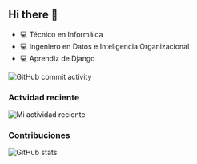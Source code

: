 ## Hi there 👋

- :computer: Técnico en Informáica
- :computer: Ingeniero en Datos e Inteligencia Organizacional
- :computer: Aprendiz de Django

![GitHub commit activity](https://img.shields.io/github/commit-activity/m/marco-wh/marco-wh)


### Actvidad reciente
![Mi actividad reciente](https://github-readme-stats.vercel.app/api?username=tu_usuario&show_icons=true&hide_title=true)

### Contribuciones
![GitHub stats](https://github-readme-stats.vercel.app/api?username=tu_usuario)
